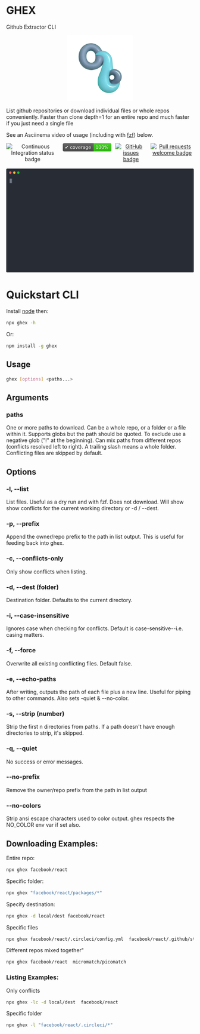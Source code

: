 
# GHEX

Github Extractor CLI

<div align="center">
    <img src="./media/logo-1024.webp" alt="header logo: Github Extractor CLI" width="35%" height="35%">
</div>



List github repositories or download individual files or whole repos conveniently. Faster than clone depth=1 for an entire repo and much faster if you just need a single file

See an Asciinema video of usage (including with [fzf](https://github.com/junegunn/fzf)) below.
 
<div align="center" style="display: flex; justify-content: center; gap: 10px;">
<img src="https://github.com/bn-l/GithubExtractorCLI/actions/workflows/ci.yml/badge.svg" alt="Continuous Integration status badge">   <a href="coverage/coverage.txt"><img src="./media/coverage-badge.svg" alt="Code coverage badge"></a>  <a href="https://github.com/bn-l/GithubExtractorCLI/issues"><img src="https://img.shields.io/github/issues/bn-l/GithubExtractorCLI" alt="GitHub issues badge"></a>  <a href="https://docs.github.com/en/pull-requests/collaborating-with-pull-requests/proposing-changes-to-your-work-with-pull-requests/creating-a-pull-request"> <img src="https://img.shields.io/badge/PRs-welcome-brightgreen.svg?style=flat" alt="Pull requests welcome badge"> </a>
</div>

<br />
<!-- ABOVE SNIP -->

<img src="./media/ghex-svg-cat.svg" />

# Quickstart CLI

Install [node](https://nodejs.org/en/download) then:

```bash
npx ghex -h
```

Or:

```bash
npm install -g ghex
```

## Usage


```bash
ghex [options] <paths...>
```

## Arguments

### paths

One or more paths to download. Can be a whole repo, or a 
folder or a file within it. Supports globs but the path 
should be quoted. To exclude use a negative glob ("!" at 
the beginning). Can mix paths from different repos 
(conflicts resolved left to right). A trailing slash means
a whole folder. Conflicting files are skipped by default.

## Options

### -l, --list 

List files. Useful as a dry run and with fzf. Does not
download. Will show show conflicts for the current working
directory or -d / --dest.

### -p, --prefix         

Append the owner/repo prefix to the path in list output. 
This is useful for feeding back into ghex.

### -c, --conflicts-only  

Only show conflicts when listing.

### -d, --dest (folder)   

Destination folder. Defaults to the current directory.

### -i, --case-insensitive      

Ignores case when checking for conflicts. Default is 
case-sensitive--i.e. casing matters.

### -f, --force

Overwrite all existing conflicting files. Default false.

### -e, --echo-paths        

After writing, outputs the path of each file plus a new line.
Useful for piping to other commands. Also sets -quiet &
--no-color.

### -s, --strip (number)

Strip the first n directories from paths. If a path doesn't 
have enough directories to strip, it's skipped.

### -q, --quiet    

No success or error messages.     

### --no-prefix    

Remove the owner/repo prefix from the path in list output

### --no-colors         

Strip ansi escape characters used to color output.
ghex respects the NO_COLOR env var if set also. 


## Downloading Examples:

Entire repo:
```bash             
npx ghex facebook/react
```
Specific folder:
```bash
npx ghex "facebook/react/packages/*"
```
Specify destination:
```bash
npx ghex -d local/dest facebook/react
```
Specific files
```bash
npx ghex facebook/react/.circleci/config.yml  facebook/react/.github/stale.yml
```
Different repos mixed together"
```bash
npx ghex facebook/react  micromatch/picomatch
```


### Listing Examples:

Only conflicts
```bash
npx ghex -lc -d local/dest  facebook/react
```
Specific folder
```bash
npx ghex -l "facebook/react/.circleci/*"
```


<!-- Everything after the snip is snipped off -->
<!-- SNIP -->